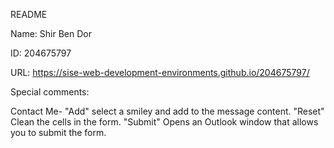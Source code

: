 README

Name: Shir Ben Dor

ID: 204675797

URL: https://sise-web-development-environments.github.io/204675797/

Special comments:

Contact Me- "Add" select a smiley and add to the message content.
            "Reset" Clean the cells in the form.
            "Submit" Opens an Outlook window that allows you to submit the form.

